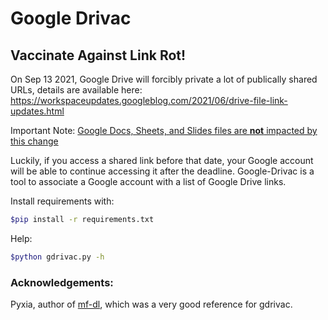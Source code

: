 # Google Drivac
## Vaccinate Against Link Rot!
On Sep 13 2021, Google Drive will forcibly private a lot of publically shared URLs, details are available here:
https://workspaceupdates.googleblog.com/2021/06/drive-file-link-updates.html

Important Note: [Google Docs, Sheets, and Slides files are **not** impacted by this change](https://support.google.com/a/answer/10685032)

Luckily, if you access a shared link before that date, your Google account will be able to continue accessing it after the deadline. Google-Drivac is a tool to associate a Google account with a list of Google Drive links.

Install requirements with:
```bash
$pip install -r requirements.txt
```
Help:
```bash
$python gdrivac.py -h
```

### Acknowledgements:
Pyxia, author of [mf-dl](https://gitgud.io/Pyxia/mf-dl/-/blob/master/mfdl.py), which was a very good reference for gdrivac.
